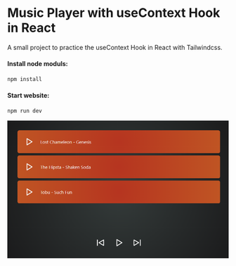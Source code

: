 # Music Player with useContext Hook in React

A small project to practice the useContext Hook in React with Tailwindcss.

#### Install node moduls:

```sh
npm install
```

#### Start website:

```sh
npm run dev
```

![alt text](./screenShot.png)
